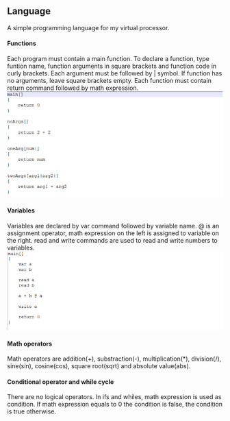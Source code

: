 ## Language
A simple programming language for my virtual processor.

#### Functions
Each program must contain a main function. To declare a function, type funtion name, function arguments in square brackets and function code in curly brackets. 
Each argument must be followed by | symbol. If function has no arguments, leave square brackets empty. 
Each function must contain return command followed by math expression.
![Function declaration](screenshots/func_decl.png)

#### Variables
Variables are declared by var command followed by variable name. @ is an assignment operator, math expression on the left is assigned to variable on the right.
read and write commands are used to read and write numbers to variables.
![Variables](screenshots/variables.png)

#### Math operators
Math operators are addition(+), substraction(-), multiplication(*), division(/), sine(sin), cosine(cos), square root(sqrt) and absolute value(abs).

#### Conditional operator and while cycle
There are no logical operators. In ifs and whiles, math expression is used as condition. If math expression equals to 0 the condition is false, the condition is true otherwise.
